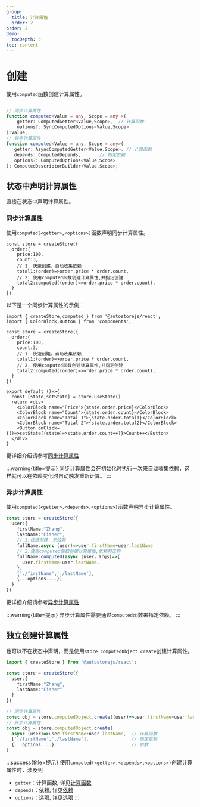 ```yaml
---
group:
  title: 计算属性
  order: 2
order: 2 
demo:
  tocDepth: 5
toc: content
---
```


# 创建

使用`computed`函数创建计算属性。

```ts | pure

// 同步计算属性
function computed<Value = any, Scope = any >(
    getter: ComputedGetter<Value,Scope>,  // 计算函数
    options?: SyncComputedOptions<Value,Scope>
):Value;
// 异步计算属性
function computed<Value = any, Scope = any>(
   getter: AsyncComputedGetter<Value,Scope>, // 计算函数
   depends: ComputedDepends,       // 指定依赖
   options?: ComputedOptions<Value,Scope>
): ComputedDescriptorBuilder<Value,Scope>;
```



## 状态中声明计算属性

直接在状态中声明计算属性。

### 同步计算属性

使用`computed(<getter>,<options>)`函数声明同步计算属性。

```tsx | pure  {5-8}
const store = createStore({
  order:{
    price:100,
    count:3,
    // 1. 快速创建，自动收集依赖
    total1:(order)=>order.price * order.count,
    // 2. 使用computed函数创建计算属性,并指定创建
    total2:computed((order)=>order.price * order.count),
  }
})
```

以下是一个同步计算属性的示例：

```tsx 
import { createStore,computed } from '@autostorejs/react';
import { ColorBlock,Button } from 'components';

const store = createStore({
  order:{
    price:100,
    count:3,
    // 1. 快速创建，自动收集依赖
    total1:(order)=>order.price * order.count,
    // 2. 使用computed函数创建计算属性,并指定创建
    total2:computed((order)=>order.price * order.count),
  }
})

export default ()=>{
  const [state,setState] = store.useState()
  return <div> 
    <ColorBlock name="Price">{state.order.price}</ColorBlock>
    <ColorBlock name="Count">{state.order.count}</ColorBlock>
    <ColorBlock name="Total 1">{state.order.total1}</ColorBlock>
    <ColorBlock name="Total 2">{state.order.total2}</ColorBlock>
    <Button onClick={()=>setState((state)=>state.order.count++)}>Count++</Button>
  </div>
}

```

更详细介绍请参考[同步计算属性](./computed-sync.md)

:::warning{title=提示}
同步计算属性会在初始化时执行一次来自动收集依赖，这样就可以在依赖变化时自动触发重新计算。
:::

### 异步计算属性

使用`computed(<getter>,<depends>,<options>)`函数声明异步计算属性。

```ts | pure {5-12}
const store = createStore({
  user:{
    firstName:"Zhang",
    lastName:"Fisher",
    // 1.快速创建，无依赖
    fullName:async (user)=>user.firstName+user.lastName
    // 2.使用computed函数创建计算属性,依赖和选项
    fullName:computed(async (user，args)=>{
      user.firstName+user.lastName,
    },
    ['./firstName','./lastName'],
    {...options....})
  }
})


```

更详细介绍请参考[异步计算属性](./computed-async.md)


:::warning{title=提示}
异步计算属性需要通过`computed`函数来指定依赖。
:::


## 独立创建计算属性

也可以不在状态中声明，而是使用`store.computedObject.create`创建计算属性。

```ts | pure {11-16}
import { createStore } from '@autostorejs/react';

const store = createStore({
  user:{
    firstName:"Zhang",
    lastName:"Fisher"
  }
})

// 同步计算属性
const obj = store.computedObject.create((user)=>user.firstName+user.lastName)
// 异步计算属性
const obj = store.computedObject.create(
  async (user)=>user.firstName+user.lastName,  // 计算函数
  ['./firstName','./lastName'],                // 指定依赖
  {...options....}                             // 参数
)

```

 

:::success{title=提示}
使用`computed(<getter>,<depends>,<options>)`创建计算属性时，涉及到
- `getter`：计算函数, 详见[计算函数](./computed-getter.md)
- `depends`：依赖, 详见[依赖](./computed-deps.md)
- `options`：选项, 详见[选项](./computed-options.md)
:::